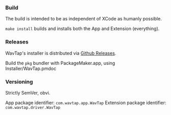 ### Build

The build is intended to be as independent of XCode as humanly possible.

`make install` builds and installs both the App and Extension (everything).

### Releases

WavTap's installer is distributed via [Github Releases](https://github.com/pje/WavTap/releases/new).

Build the `pkg` bundler with PackageMaker.app, using Installer/WavTap.pmdoc

### Versioning

Strictly SemVer, obvi.

App package identifier: `com.wavtap.app.WavTap`
Extension package identifier: `com.wavtap.driver.WavTap`
